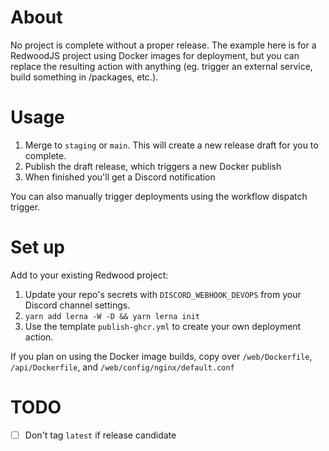 # About

No project is complete without a proper release. The example here is for a RedwoodJS project using Docker images for deployment, but you can replace the resulting action with anything (eg. trigger an external service, build something in /packages, etc.).

# Usage

1. Merge to `staging` or `main`. This will create a new release draft for you to complete.
2. Publish the draft release, which triggers a new Docker publish
3. When finished you'll get a Discord notification

You can also manually trigger deployments using the workflow dispatch trigger.

# Set up

Add to your existing Redwood project:

1. Update your repo's secrets with `DISCORD_WEBHOOK_DEVOPS` from your Discord channel settings.
2. `yarn add lerna -W -D && yarn lerna init`
3. Use the template `publish-ghcr.yml` to create your own deployment action.

If you plan on using the Docker image builds, copy over `/web/Dockerfile`, `/api/Dockerfile`, and `/web/config/nginx/default.conf`

# TODO

- [ ] Don't tag `latest` if release candidate

